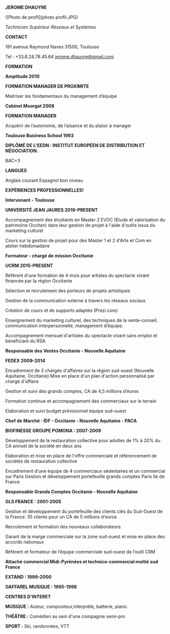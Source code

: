 **JEROME DHAUYRE**

![Photo de profil](photo profil.JPG)

*Technicien Supérieur Réseaux et Systèmes*

**CONTACT**

191 avenue Raymond Naves 31500, Toulouse

Tel : +33.6.24.78.45.64 jerome.dhauyre@gmail.com

**FORMATION**

**Amplitude 2010**

**FORMATION MANAGER DE PROXIMITE**

Maitriser les fondamentaux du management d’équipe 

**Cabinet Moorgat 2008**

**FORMATION MANAGER**

Acquérir de l’autonomie, de l’aisance et du plaisir à manager

**Toulouse Business School 1993**

**DIPLÔMÉ DE L’I[EDN : INSTITUT EUROPÉEN DE DISTRIBUTION ET NÉGOCIATION.**

BAC+3

**LANGUES**

Anglais courant Espagnol bon niveau



**EXPÉRIENCES PROFESSIONNELLES!**

**Intervenant - Toulouse**

**UNIVERSITÉ JEAN JAURES 2019-PRESENT**

Accompagnement des étudiants en Master 2 EVOC (Etude et valorisation du patrimoine Occitan) dans leur gestion de projet à l'aide d'outils issus du marketing culturel

Cours sur la gestion de projet pour des Master 1 et 2 d'Arts et Com en atelier hebdomadaire

**Formateur - chargé de mission Occitanie**

**UCRM 2015-PRESENT**

Référent d'une formation de 4 mois pour artistes du spectacle vivant financée par la région Occitanie 

Sélection et recrutement des porteurs de projets artistiques 

Gestion de la communication externe à travers les réseaux sociaux

Création de cours et de supports adaptés (Prezi.com)

Enseignement du marketing culturel, des techniques de la vente-conseil, communication interpersonnelle, management d’équipe.

Accompagnement mensuel d'artistes du spectacle vivant sans emploi et bénéficiant du RSA

**Responsable des Ventes Occitanie - Nouvelle Aquitaine** 

**FEDEX  2009-2014**

Encadrement de 3 chargés d'affaires sur la région sud-ouest (Nouvelle Aquitaine, Occitanie) Mise en place d'un plan d'action personnalisé par chargé d'affaire

Gestion et suivi des grands comptes, CA de 4,5 millions d’euros

Formation continue et accompagnement des commerciaux sur le terrain

Elaboration et suivi budget prévisionnel équipe sud-ouest

**Chef de Marché : IDF - Occitanie - Nouvelle Aquitaine - PACA** 

**BIOFINESSE GROUPE POMONA : 2007-2009**

Développement de la restauration collective pour adultes de 1% à 20% du CA annuel de la société en deux ans

Elaboration et mise en place de l'offre commerciale et référencement de sociétés de restauration collective

Encadrement d'une équipe de 4 commerciaux sédentaires et un commercial sur Paris Gestion et développement portefeuille grands comptes Paris Ile de France

**Responsable Grands Comptes Occitanie - Nouvelle Aquitaine**  

**GLS FRANCE : 2001-2005**

Gestion et développement du portefeuille des clients clés du Sud-Ouest de la France: 35 clients pour un CA de 5 millions d'euros

Recrutement et formation des nouveaux collaborateurs

Garant de la marge commerciale sur la zone sud-ouest et mise en place des accords nationaux

Référent et formateur de l’équipe commerciale sud-ouest de l’outil CRM

**Attaché commercial Midi-Pyrénées et technico-commercial moitié sud France**

**EXTAND : 1999-2000**

**GAFFAREL MUSIQUE : 1995-1998**

**CENTRES D'INTERET**

**MUSIQUE :** Auteur, compositeur,interprète, batterie, piano. 

**THÉÂTRE :** Comédien au sein d'une compagnie semi-pro

**SPORT :**  Ski, randonnées, VTT
